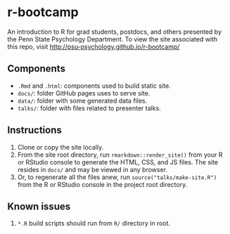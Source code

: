 # r-bootcamp
An introduction to R for grad students, postdocs, and others presented by the Penn State Psychology Department. To view the site associated with this repo, visit <http://psu-psychology.github.io/r-bootcamp/>

## Components

- `.Rmd` and `.html`: components used to build static site.
- `docs/`: folder GitHub pages uses to serve site.
- `data/`: folder with some generated data files.
- `talks/`: folder with files related to presenter talks.

## Instructions

1. Clone or copy the site locally.
2. From the site root directory, run `rmarkdown::render_site()` from your R or RStudio console to generate the HTML, CSS, and JS files. The site resides in `docs/` and may be viewed in any browser.
3. Or, to regenerate all the files anew, run `source("talks/make-site.R")` from the R or RStudio console in the project root directory.

## Known issues

1. `*.R` build scripts should run from `R/` directory in root.
